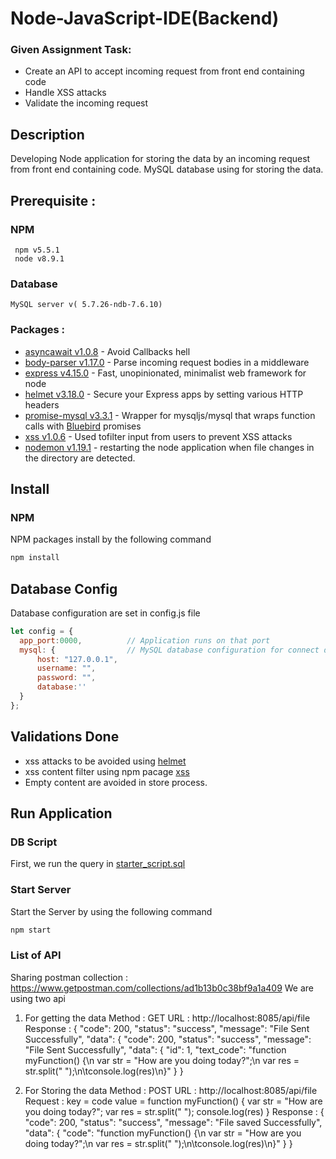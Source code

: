 # Node-JavaScript-IDE(Backend)

### Given Assignment Task:

* Create an API to accept incoming request from front end containing code
* Handle XSS attacks
* Validate the incoming request

## Description 
  Developing Node application for storing the data by an incoming request from front end containing code. 
    MySQL database using for storing the data.

## Prerequisite :
### NPM
     npm v5.5.1
     node v8.9.1
### Database
    MySQL server v( 5.7.26-ndb-7.6.10)
  
### Packages :
 * [asyncawait v1.0.8](https://www.npmjs.com/package/asyncawait) - Avoid Callbacks hell
 * [body-parser v1.17.0](https://www.npmjs.com/package/body-parser) - Parse incoming request bodies in a middleware
 * [express v4.15.0](https://www.npmjs.com/package/express) - Fast, unopinionated, minimalist web framework for node
 * [helmet v3.18.0](https://www.npmjs.com/package/helmet) - Secure your Express apps by setting various HTTP headers
 * [promise-mysql v3.3.1](https://www.npmjs.com/package/promise-mysql) - Wrapper for mysqljs/mysql that wraps function calls with [Bluebird](https://github.com/petkaantonov/bluebird/) promises
 * [xss v1.0.6](https://www.npmjs.com/package/xss) -  Used tofilter input from users to prevent XSS attacks
 * [nodemon v1.19.1](https://www.npmjs.com/package/nodemon) - restarting the node application when file changes in the directory are detected.

## Install

### NPM
 NPM packages install by the following command

```bash
npm install
```
## Database Config
  Database configuration are set in config.js file
  ```javascript
  let config = {
    app_port:0000,          // Application runs on that port
    mysql: {                // MySQL database configuration for connect database
        host: "127.0.0.1",
        username: "",
        password: "",
        database:''
    }
  };
  ```
## Validations Done

* xss attacks to be avoided using [helmet](https://www.npmjs.com/package/helmet) 
* xss content filter using npm pacage [xss](https://www.npmjs.com/package/xss)
* Empty content are avoided in store process.

## Run Application
### DB Script
  First, we run the query in [starter_script.sql](https://github.com/rajaabinesh/Node-Javasctipt-IDE-Backend-/blob/master/DB%20Script/starter_script.sql)

### Start Server
  Start the Server by using the following command
  ```bash
npm start
```
### List of API
Sharing postman collection : https://www.getpostman.com/collections/ad1b13b0c38bf9a1a409
We are using two api
1. For getting the data 
    Method   : GET
    URL      : http://localhost:8085/api/file
    Response : {
                  "code": 200,
                  "status": "success",
                  "message": "File Sent Successfully",
                  "data": {
                            "code": 200,
                            "status": "success",
                            "message": "File Sent Successfully",
                            "data": {
                            "id": 1,
                            "text_code": "function myFunction() {\n  var str = \"How are you doing today?\";\n  var res =                                             str.split(\" \");\n\tconsole.log(res)\n}"
                                }
                            }
           
 2. For Storing the data 
    Method   : POST
    URL      : http://localhost:8085/api/file
    Request  : key = code
               value = function myFunction() {
                        var str = "How are you doing today?";
                        var res = str.split(" ");
	                      console.log(res)
                       }
    Response : {
                "code": 200,
                "status": "success",
                "message": "File saved Successfully",
                "data": {
                    "code": "function myFunction() {\n  var str = \"How are you doing today?\";\n  var res = str.split(\"                                   \");\n\tconsole.log(res)\n}"
                  }
                }
    
    
